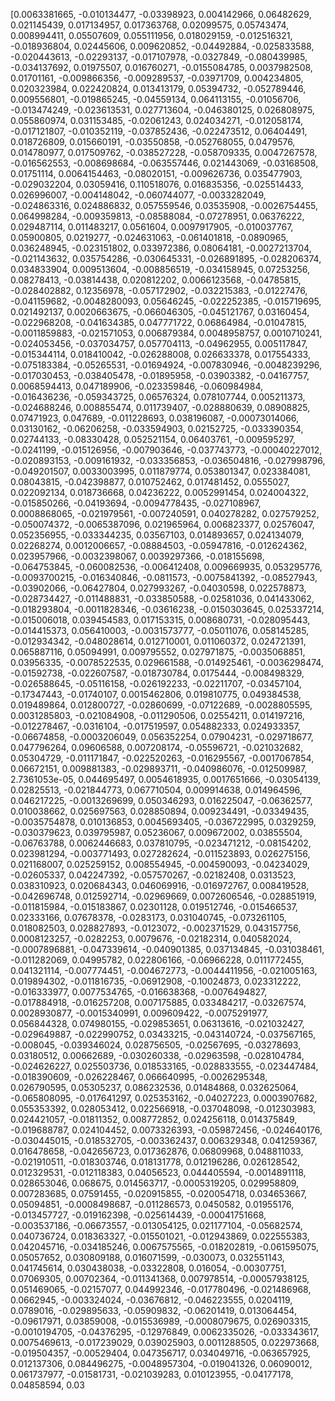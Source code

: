 [0.0063381665, -0.010134477, -0.03398923, 0.004142966, 0.06482629, 0.021145439, 0.017134957, 0.017363768, 0.02099575, 0.05743474, 0.008994411, 0.05507609, 0.055111956, 0.018029159, -0.012516321, -0.018936804, 0.02445606, 0.009620852, -0.04492884, -0.025833588, -0.020443613, -0.02293137, -0.017107978, -0.0327849, -0.080439985, -0.034137692, 0.01975507, 0.016760271, -0.0155084785, 0.0037982508, 0.01701161, -0.009866356, -0.009289537, -0.03971709, 0.004234805, 0.020323984, 0.022420824, 0.013413179, 0.05394732, -0.052789446, 0.009556801, -0.019865245, -0.04559134, 0.064113155, -0.01056706, -0.013474249, -0.023613531, 0.027713604, -0.046380125, 0.026808975, 0.055860974, 0.031153485, -0.02061243, 0.024034271, -0.012058174, -0.017121807, -0.010352119, -0.037852436, -0.022473512, 0.06404491, 0.018726809, 0.015660191, -0.03550858, -0.052768055, 0.0479576, 0.014780977, 0.017509762, -0.038527228, -0.058709335, 0.0047267578, -0.016562553, -0.008698684, -0.063557446, 0.021443069, -0.03168508, 0.01751114, 0.0064154463, -0.08020151, -0.009626736, 0.035477903, -0.029032204, 0.03059416, 0.110518076, 0.016835356, -0.025514433, 0.026996007, -0.004148042, -0.060744077, -0.0033282049, -0.024863316, 0.024886832, 0.057559546, 0.03535908, -0.0026754455, 0.064998284, -0.009359813, -0.08588084, -0.07278951, 0.06376222, 0.029487114, 0.011483217, 0.0561604, 0.0097917905, -0.010037767, 0.05900805, 0.0219277, -0.024631063, -0.061401818, -0.0890965, 0.036248945, -0.023151802, 0.033972386, 0.08064181, -0.0027213704, -0.021143632, 0.035754286, -0.030645331, -0.026891895, -0.028206374, 0.034833904, 0.009513604, -0.008856519, -0.034158945, 0.07253256, 0.08278413, -0.03814438, 0.020812202, 0.0066123568, -0.04785815, -0.028402882, 0.12356978, -0.057172902, -0.032215383, -0.01227476, -0.041159682, -0.0048280093, 0.05646245, -0.022252385, -0.015719695, 0.021492137, 0.0020663675, -0.066046305, -0.045121767, 0.03160454, -0.022968208, -0.041634385, 0.047771722, 0.06864984, -0.01047815, -0.0011859883, -0.021571053, 0.006879384, 0.0048958757, 0.0010710241, -0.024053456, -0.037034757, 0.057704113, -0.04962955, 0.005117847, -0.015344114, 0.018410042, -0.026288008, 0.026633378, 0.017554333, -0.075183384, -0.05265531, -0.01694924, -0.007830946, -0.0048239296, -0.017030453, -0.038405478, -0.01895958, -0.03903382, -0.04167757, 0.0068594413, 0.047189906, -0.023359846, -0.060984984, -0.016436236, -0.059343725, 0.06576324, 0.078107744, 0.005211373, -0.024688246, 0.008855474, 0.011739407, -0.028880639, 0.08908825, 0.07471923, 0.047689, -0.011228693, 0.038196087, -0.00073014066, 0.03130162, -0.06206258, -0.033594903, 0.02152725, -0.033390354, 0.02744133, -0.08330428, 0.052521154, 0.06403761, -0.009595297, -0.0241199, -0.015126956, -0.007903646, -0.037743773, -0.00040227012, -0.020893153, -0.009161932, -0.033356853, -0.036504816, -0.027998796, -0.049201507, 0.0033003995, 0.011879774, 0.053801347, 0.023384081, 0.08043815, -0.042398877, 0.010752462, 0.017481452, 0.0555027, 0.022092134, 0.018736668, 0.04236222, 0.0052991454, 0.024004322, -0.015850266, -0.04193694, -0.0094778435, -0.027108967, 0.0008868065, -0.021979561, -0.007240591, 0.040278282, 0.027579252, -0.050074372, -0.0065387096, 0.021965964, 0.006823377, 0.02576047, 0.052356955, -0.033344235, 0.03567103, 0.014893657, 0.024134079, 0.02268274, 0.0012006657, -0.08884503, -0.05947816, -0.012624362, 0.023957966, -0.0032398067, 0.0039297366, -0.018155698, -0.064753845, -0.060082536, -0.006412408, 0.009669935, 0.053295776, -0.0093700215, -0.016340846, -0.0811573, -0.0075841392, -0.08527943, -0.03902066, -0.06427804, 0.027993267, -0.04030598, 0.022578873, -0.028734427, -0.011488831, -0.033850588, -0.02581036, 0.041433062, -0.018293804, -0.0011828346, -0.03616238, -0.0150303645, 0.025337214, -0.015006018, 0.039454583, 0.017153315, 0.008680731, -0.028095443, -0.014415373, 0.056410003, -0.0031573777, -0.05011076, 0.058145285, -0.012934342, -0.048028614, 0.012710001, 0.011060372, 0.024721391, 0.065887116, 0.05094991, 0.009795552, 0.027971875, -0.0035068851, 0.03956335, -0.0078522535, 0.029661588, -0.014925461, -0.0036298474, -0.01592738, -0.022607587, -0.018730784, 0.0175444, -0.008498329, -0.026588645, -0.05116158, -0.026192233, -0.02211707, -0.03457104, -0.17347443, -0.01740107, 0.0015462806, 0.019810775, 0.049384538, 0.019489864, 0.012800727, -0.02860699, -0.07122689, -0.0028805595, 0.0031285803, -0.021084908, -0.011290506, 0.02554211, 0.014197216, -0.012278467, -0.0316104, -0.017519597, 0.054882333, 0.024933357, -0.06674858, -0.0003206049, 0.056352254, 0.07904231, -0.029718677, 0.047796264, 0.09606588, 0.007208174, -0.05596721, -0.021032682, 0.05304729, -0.011171847, -0.022520263, -0.016295567, -0.0017067854, 0.06672151, 0.009881383, -0.029893711, -0.040986076, -0.012509987, 2.7361053e-05, 0.044695497, 0.0054618935, 0.0017651666, -0.03054139, 0.02825513, -0.021844773, 0.067710504, 0.009914638, 0.014964596, 0.046217225, -0.0013269699, 0.050346293, 0.016225047, -0.06362577, 0.010038662, 0.025697563, 0.028850894, 0.009234491, -0.03349435, -0.0035754878, 0.010136853, 0.0045693405, -0.036722995, 0.0329259, -0.030379623, 0.039795987, 0.05236067, 0.009672002, 0.03855504, -0.06763788, 0.0062446683, 0.037810795, -0.023471212, -0.08154202, 0.023981294, -0.003771493, 0.027282624, -0.011523893, 0.026275156, 0.021168007, 0.025259152, 0.008554945, -0.004590093, -0.04234029, -0.02605337, 0.042247392, -0.057570267, -0.02182408, 0.0313523, 0.038310923, 0.020684343, 0.046069916, -0.016972767, 0.008419528, -0.042696748, 0.012592714, -0.02969669, 0.0072606546, -0.028851919, -0.011815984, -0.015183867, 0.02301128, 0.019512746, -0.015466537, 0.02333166, 0.07678378, -0.0283173, 0.031040745, -0.073261105, 0.018082503, 0.028827893, -0.0123072, -0.002371529, 0.043157756, 0.0008123257, -0.0282253, 0.0079676, -0.02182314, 0.040582024, -0.0007896881, -0.047339614, -0.040901385, 0.037134845, -0.031038461, -0.011282069, 0.04995782, 0.022806166, -0.06966228, 0.0111772455, 0.041321114, -0.007774451, -0.004672773, -0.0044411956, -0.021005163, 0.019894302, -0.011816735, -0.06912908, -0.10024873, 0.023312222, -0.016333977, 0.0077534765, -0.016638368, -0.0076494827, -0.017884918, -0.016257208, 0.007175885, 0.033484217, -0.03267574, 0.0028930877, -0.0015340991, 0.009609422, -0.0075291977, 0.056844328, 0.074980155, -0.029853651, 0.06313616, -0.021032427, -0.029649887, -0.022990752, 0.03433215, -0.043140724, -0.037567165, -0.008045, -0.039346024, 0.028756505, -0.02567695, -0.03278693, 0.03180512, 0.00662689, -0.030260338, -0.02963598, -0.028104784, -0.024626227, 0.025503736, 0.018533165, -0.028833555, -0.023447484, -0.018390609, -0.026228467, 0.066640995, -0.0026295348, 0.026790595, 0.05305237, 0.086232536, 0.01484868, 0.032625064, -0.065808095, -0.017641297, 0.025353162, -0.04027223, 0.0003907682, 0.055353392, 0.028053412, 0.022566918, -0.037048098, -0.012303983, 0.024421057, -0.01811352, 0.008772852, 0.024256118, 0.014375849, -0.019688787, 0.024104452, 0.0073326393, -0.059872456, -0.024640176, -0.030445015, -0.018532705, -0.003362437, 0.006329348, 0.041259367, 0.016478658, -0.042656723, 0.017362876, 0.06809968, 0.048811033, -0.021910511, -0.018303746, 0.018131778, 0.012196286, 0.026128542, 0.012329531, -0.012118383, 0.04056523, 0.044405594, -0.0014891118, 0.028653046, 0.068675, 0.014563717, -0.0005319205, 0.029958809, 0.007283685, 0.07591455, -0.020915855, -0.020054718, 0.034653667, 0.05094851, -0.0008498687, -0.011286573, 0.0450582, 0.01955176, -0.013457727, -0.019162398, -0.025614439, -0.00041751668, -0.003537186, -0.06673557, -0.013054125, 0.021177104, -0.05682574, 0.040736724, 0.018363327, -0.015501021, -0.012943869, 0.022555383, 0.042045716, -0.034185246, 0.0067575565, -0.018202819, -0.061595075, 0.05057652, 0.030809188, 0.016071599, -0.030073, 0.032551143, 0.041745614, 0.030438038, -0.03322808, 0.016054, -0.00307751, 0.07069305, 0.00702364, -0.011341368, 0.007978514, -0.00057938125, 0.051469065, -0.02157077, 0.044992346, -0.017780496, -0.021486968, 0.0662945, -0.003324024, -0.03676812, -0.046223555, 0.0204119, 0.0789016, -0.029895633, -0.05909832, -0.06201419, 0.013064454, -0.09617971, 0.03859008, -0.015536989, -0.0008079675, 0.026903315, -0.0010194705, -0.04376295, -0.12976849, 0.0062335026, -0.033343617, 0.0075469613, -0.017239029, 0.039025903, 0.0011288505, 0.022973668, -0.019504357, -0.00529404, 0.047356717, 0.034049716, -0.063657925, 0.012137306, 0.084496275, -0.0048957304, -0.019041326, 0.06090012, 0.061737977, -0.01581731, -0.021039283, 0.010123955, -0.04177178, 0.04858594, 0.03
